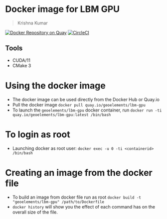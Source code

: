 # Docker image for LBM GPU
> Krishna Kumar

[![Docker Repository on Quay](https://quay.io/repository/geoelements/lbm-gpu/status "Docker Repository on Quay")](https://quay.io/repository/geoelements/lbm-gpu)
[![CircleCI](https://circleci.com/gh/geoelements/lbm-gpu-container.svg?style=svg)](https://circleci.com/gh/geoelements/lbm-gpu-container)

## Tools
* CUDA/11
* CMake 3

# Using the docker image
* The docker image can be used directly from the Docker Hub or Quay.io
* Pull the docker image `docker pull quay.io/geoelements/lbm-gpu`
* To launch the `geoelements/lbm-gpu`  docker container, run `docker run -ti quay.io/geoelements/lbm-gpu:latest /bin/bash`

# To login as root
* Launching docker as root user: `docker exec -u 0 -ti <containerid> /bin/bash`

# Creating an image from the docker file
* To build an image from docker file run as root `docker build -t "geoelements/lbm-gpu" /path/to/Dockerfile`
* `docker history` will show you the effect of each command has on the overall size of the file.
